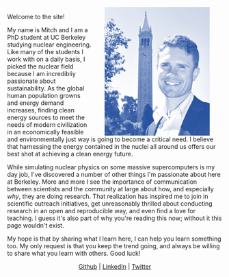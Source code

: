 <img src="portrait.jpg" align="right" style="width: 246px; height: 300px; margin: 0px 30px"> 

Welcome to the site! 

My name is Mitch and I am a PhD student at UC Berkeley studying nuclear engineering. 
Like many of the students I work with on a daily basis, I picked the nuclear field because I am incredibliy passionate about sustainability. 
As the global human population growns and energy demand increases, finding clean energy sources to meet the needs of modern civilization in an economically feasible and environmentally just way is going to become a critical need.
I believe that harnessing the energy contained in the nuclei all around us offers our best shot at achieving a clean energy future.

While simulating nuclear physics on some massive supercomputers is my day job, I've discovered a number of other things I'm passionate about here at Berkeley. 
More and more I see the importance of communication between scientists and the community at large about how, and especially _why_, they are doing research. 
That realization has inspired me to join in scientific outreach initiatives, get unreasonably thrilled about conducting research in an open and reproducible way, and even find a love for teaching. 
I guess it's also part of why you're reading this now; without it this page wouldn't exist.

My hope is that by sharing what I learn here, I can help you learn something too. My only request is that you keep the trend going, and always be willing to share what you learn with others. Good luck!

<center>
<a href="https://github.com/mitchnegus">Github</a> | 
<a href="https://www.linkedin.com/in/mitchnegus">LinkedIn</a> |
<a href="https://twitter.com/mitchnegus">Twitter</a>
</center>
